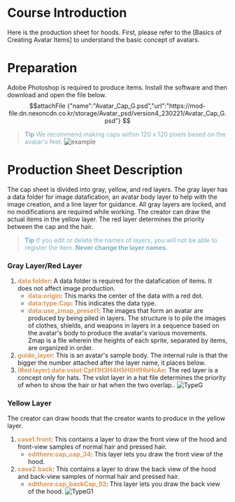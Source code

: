 # Course Introduction
Here is the production sheet for hoods. 
First, please refer to the [Basics of Creating Avatar Items] to understand the basic concept of avatars.

# Preparation
Adobe Photoshop is required to produce items. Install the software and then download and open the file below.
$$attachFile
{"name":"Avatar_Cap_G.psd","url":"https://mod-file.dn.nexoncdn.co.kr/storage/Avatar_psd/version4_230221/Avatar_Cap_G.psd"}
$$

><span style="color: #7CAFC2"> **Tip**
> We recommend making caps within 120 x 120 pixels based on the avatar's feet.</span>
> ![example](https://mod-file.dn.nexoncdn.co.kr/bbs/16769485559327fc72cf03aca4128998b423540c3e049.png{"width":"150px"} "example")

# Production Sheet Description
The cap sheet is divided into gray, yellow, and red layers.
The gray layer has a data folder for image datafication, an avatar body layer to help with the image creation, and a line layer for guidance. All gray layers are locked, and no modifications are required while working.
The creator can draw the actual items in the yellow layer.
The red layer determines the priority between the cap and the hair.

> <span style="color: #7cafc2">**Tip**
> If you edit or delete the names of layers, you will not be able to register the item.
> **Never change the layer names.**</span>

### Gray Layer/Red Layer
1. <span style="color: #dc9656">**data folder**</span>: A data folder is required for the datafication of items. It does not affect image production.
    * <span style="color: #dc9656">**data:origin**</span>: This marks the center of the data with a red dot.
    * <span style="color: #dc9656">**data:type:Cap**</span>: This indicates the data type.
    * <span style="color: #dc9656">**data:use_zmap_preset1**</span>: The images that form an avatar are produced by being piled in layers. The structure is to pile the images of clothes, shields, and weapons in layers in a sequence based on the avatar's body to produce the avatar's various movements.<br>Zmap is a file wherein the heights of each sprite, separated by items, are organized in order.
2. <span style="color: #dc9656">**guide_layer**</span>: This is an avatar's sample body. The internal rule is that the bigger the number attached after the layer name, it places below.<br>
3. <span style="color: #dc9656">**(Red layer) data:vslot:CpH1H3H4H5H6HfHbHcAe**</span>: The red layer is a concept only for hats. The vslot layer in a hat file determines the priority of when to show the hair or hat when the two overlap..
![TypeG](https://mod-file.dn.nexoncdn.co.kr/bbs/16770341216345bee47ec320b47038b44a99935ece7a2.png "TypeG")
### Yellow Layer
The creator can draw hoods that the creator wants to produce in the yellow layer.
1. <span style="color: #dc9656">**case1.front**</span>: This contains a layer to draw the front view of the hood and front-view samples of normal hair and pressed hair.
    * <span style="color: #dc9656">**edithere:cap_cap_34**</span>: This layer lets you draw the front view of the hood.
2. <span style="color: #dc9656">**case2.back**</span>: This contains a layer to draw the back view of the hood and back-view samples of normal hair and pressed hair.
    * <span style="color: #dc9656">**edithere:cap_backCap_92**</span>: This layer lets you draw the back view of the hood.
![TypeG1](https://mod-file.dn.nexoncdn.co.kr/bbs/1677034101578d0917d0379e545b2b4bf30612376cdbf.png "TypeG1")
